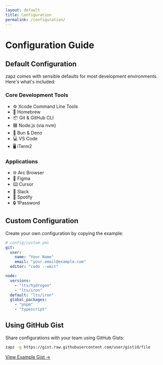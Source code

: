 ```yaml
---
layout: default
title: Configuration
permalink: /configuration/
---
```


# Configuration Guide

## Default Configuration

zapz comes with sensible defaults for most development environments. Here's what's included:

### Core Development Tools
- ⚙️ Xcode Command Line Tools
- 🍺 Homebrew
- 📦 Git & GitHub CLI
- 🟩 Node.js (via nvm)
- 🏃 Bun & Deno
- 💻 VS Code
- 🖥 iTerm2

### Applications
- 🌐 Arc Browser
- 🎨 Figma
- ⌨️ Cursor
- 💬 Slack
- 🎵 Spotify
- 🔒 1Password

## Custom Configuration

Create your own configuration by copying the example:

```yaml
# config/custom.yml
git:
  user:
    name: "Your Name"
    email: "your.email@example.com"
  editor: "code --wait"

node:
  versions:
    - "lts/hydrogen"
    - "lts/iron"
  default: "lts/iron"
  global_packages:
    - "pnpm"
    - "typescript"
```

## Using GitHub Gist

Share configurations with your team using GitHub Gists:

```bash
zapz -g https://gist.raw.githubusercontent.com/user/gistid/file
```

[View Example Gist →](https://gist.github.com/corbanb/example) 